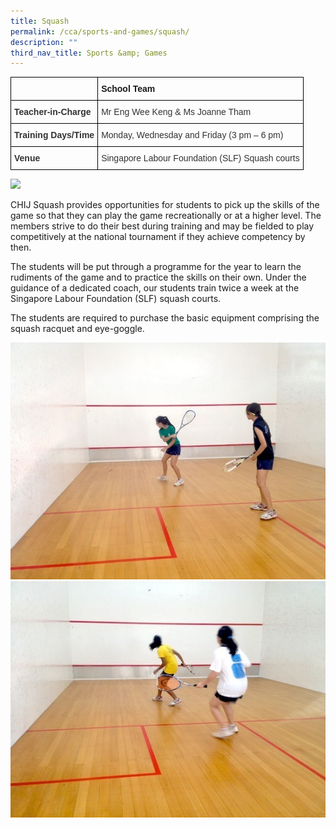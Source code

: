 ```yaml
---
title: Squash
permalink: /cca/sports-and-games/squash/
description: ""
third_nav_title: Sports &amp; Games
---
```

<style type="text/css">
.tg  {border-collapse:collapse;border-spacing:0;}
.tg td{border-color:black;border-style:solid;border-width:1px;font-family:Arial, sans-serif;font-size:14px;
  overflow:hidden;padding:10px 5px;word-break:normal;}
.tg th{border-color:black;border-style:solid;border-width:1px;font-family:Arial, sans-serif;font-size:14px;
  font-weight:normal;overflow:hidden;padding:10px 5px;word-break:normal;}
.tg .tg-1wig{font-weight:bold;text-align:left;vertical-align:top}
.tg .tg-pvk6{color:#333;text-align:left;vertical-align:middle}
.tg .tg-osjb{color:#333;font-weight:bold;text-align:left;vertical-align:top}
</style>
<table class="tg">
<thead>
  <tr>
    <th class="tg-osjb"></th>
    <th class="tg-1wig">School Team</th>
  </tr>
</thead>
<tbody>
  <tr>
    <td class="tg-osjb">Teacher-in-Charge<br></td>
    <td class="tg-pvk6"><span style="color:inherit;background-color:transparent">Mr Eng Wee Keng &amp; Ms Joanne Tham</span><br></td>
  </tr>
  <tr>
    <td class="tg-osjb">Training Days/Time<br></td>
    <td class="tg-pvk6"><span style="color:inherit;background-color:transparent">Monday, Wednesday and Friday (3 pm – 6 pm)</span><br></td>
  </tr>
  <tr>
    <td class="tg-osjb">Venue<br></td>
    <td class="tg-pvk6"><span style="color:inherit;background-color:transparent">Singapore Labour Foundation (SLF) Squash courts</span></td>
  </tr>
</tbody>
</table>

![](/images/Squash%202.png)

CHIJ Squash provides opportunities for students to pick up the skills of the game so that they can play the game recreationally or at a higher level. The members strive to do their best during training and may be fielded to play competitively at the national tournament if they achieve competency by then.

  

The students will be put through a programme for the year to learn the rudiments of the game and to practice the skills on their own. Under the guidance of a dedicated coach, our students train twice a week at the Singapore Labour Foundation (SLF) squash courts.

  

The students are required to purchase the basic equipment comprising the squash racquet and eye-goggle.

![](/images/Squash%20(Students-2).jpg)
![](/images/Squash%20(Students-3).jpg)
